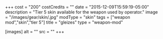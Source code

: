 +++
cost = "200"
costCredits = ""
date = "2015-12-09T15:59:19-05:00"
description = "Tier 5 skin available for the weapon used by operator."
image = "/images/gear/skin/.jpg"
modType = "skin"
tags = ["weapon mod","skin","tier 5"]
title = "gleizes"
type = "weapon-mod"

[images]
  alt = ""
  src = ""
+++
